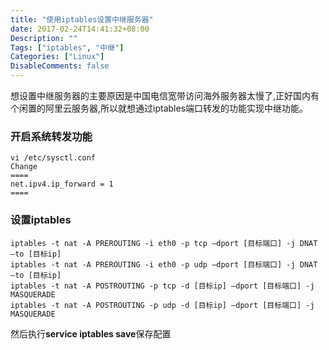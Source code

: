 ```yaml
---
title: "使用iptables设置中继服务器"
date: 2017-02-24T14:41:32+08:00
Description: ""
Tags: ["iptables", "中继"]
Categories: ["Linux"]
DisableComments: false
---
```


想设置中继服务器的主要原因是中国电信宽带访问海外服务器太慢了,正好国内有个闲置的阿里云服务器,所以就想通过iptables端口转发的功能实现中继功能。

### 开启系统转发功能

```
vi /etc/sysctl.conf
Change
====
net.ipv4.ip_forward = 1
====
```

### 设置iptables

```
iptables -t nat -A PREROUTING -i eth0 -p tcp –dport [目标端口] -j DNAT –to [目标ip]
iptables -t nat -A PREROUTING -i eth0 -p udp –dport [目标端口] -j DNAT –to [目标ip]
iptables -t nat -A POSTROUTING -p tcp -d [目标ip] –dport [目标端口] -j MASQUERADE
iptables -t nat -A POSTROUTING -p udp -d [目标ip] –dport [目标端口] -j MASQUERADE
```
然后执行**service iptables save**保存配置
